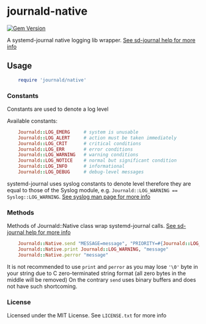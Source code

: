 # journald-native

[![Gem Version](https://badge.fury.io/rb/journald-native.svg)](http://badge.fury.io/rb/journald-native)

A systemd-journal native logging lib wrapper.
[See sd-journal help for more info](http://www.freedesktop.org/software/systemd/man/sd_journal_print.html)

## Usage

```ruby
    require 'journald/native'
```

### Constants

Constants are used to denote a log level

Available constants:

```ruby
    Journald::LOG_EMERG     # system is unusable
    Journald::LOG_ALERT     # action must be taken immediately
    Journald::LOG_CRIT      # critical conditions
    Journald::LOG_ERR       # error conditions
    Journald::LOG_WARNING   # warning conditions
    Journald::LOG_NOTICE    # normal but significant condition
    Journald::LOG_INFO      # informational
    Journald::LOG_DEBUG     # debug-level messages
```

systemd-journal uses syslog constants to denote level therefore they are equal to those of the Syslog module,
e.g. ```Journald::LOG_WARNING == Syslog::LOG_WARNING```. 
[See syslog man page for more info](http://man7.org/linux/man-pages/man3/syslog.3.html)

### Methods

Methods of Journald::Native class wrap systemd-journal calls. 
[See sd-journal help for more info](http://www.freedesktop.org/software/systemd/man/sd_journal_print.html) 

```ruby
    Journald::Native.send "MESSAGE=message", "PRIORITY=#{Journald::LOG_WARNING}"
    Journald::Native.print Journald::LOG_WARNING, "message"
    Journald::Native.perror "message"
```

It is not recommended to use ```print``` and ```perror``` as you may lose ```'\0'``` byte in your string due to
C zero-terminated string format (all zero bytes in the middle will be removed) On the contrary ```send``` uses
binary buffers and does not have such shortcoming.

### License

Licensed under the MIT License. See ```LICENSE.txt``` for more info
